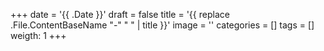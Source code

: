 +++
date = '{{ .Date }}'
draft = false
title = '{{ replace .File.ContentBaseName "-" " " | title }}'
image = ''
categories = []
tags = []
weigth: 1
+++
